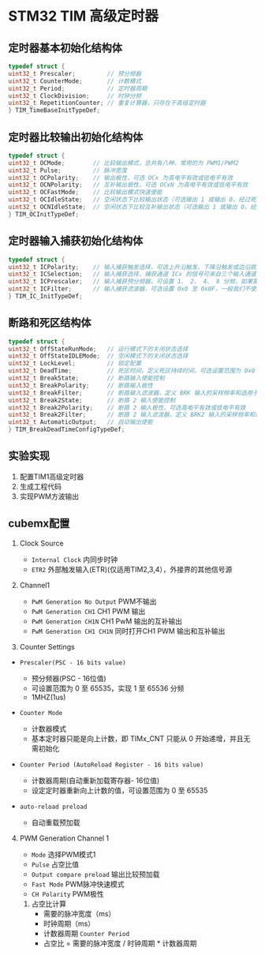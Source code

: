 # STM32 TIM 高级定时器

## 定时器基本初始化结构体
```c
typedef struct {
uint32_t Prescaler;         // 预分频器
uint32_t CounterMode;       // 计数模式
uint32_t Period;            // 定时器周期
uint32_t ClockDivision;     // 时钟分频
uint32_t RepetitionCounter; // 重复计算器，只存在于高级定时器
} TIM_TimeBaseInitTypeDef;
```

## 定时器比较输出初始化结构体
```c
typedef struct {
uint32_t OCMode;        // 比较输出模式，总共有八种，常用的为 PWM1/PWM2
uint32_t Pulse;         // 脉冲宽度
uint32_t OCPolarity;    // 输出极性，可选 OCx 为高电平有效或低电平有效
uint32_t OCNPolarity;   // 互补输出极性，可选 OCxN 为高电平有效或低电平有效
uint32_t OCFastMode;    // 比较输出模式快速使能
uint32_t OCIdleState;   // 空闲状态下比较输出状态（可选输出 1 或输出 0，经过死区时间后定时器通道输出高电平或低电平）
uint32_t OCNIdleState;  // 空闲状态下比较互补输出状态（可选输出 1 或输出 0，经过死区时间后定时器通道输出高电平或低电平，设定的值必须与OCIdleState相反）
} TIM_OCInitTypeDef;
```

## 定时器输入捕获初始化结构体
```c
typedef struct {
uint32_t ICPolarity;    // 输入捕获触发选择，可选上升沿触发、下降沿触发或边沿跳变触发
uint32_t ICSelection;   // 输入捕获选择，捕获通道 ICx 的信号可来自三个输入通道，分别为TIM_ICSELECTION_DIRECTTI、 TIM_ICSELECTION_INDIRECTTI 或 TIM_ICSELECTION_TRC
uint32_t ICPrescaler;   // 输入捕获预分频器，可设置 1、 2、 4、 8 分频，如果需要捕获输入信号的每个有效边沿，则设置 1 分频即可
uint32_t ICFilter;      // 输入捕获滤波器，可选设置 0x0 至 0x0F，一般我们不使用滤波器，即设置为 0
} TIM_IC_InitTypeDef;
```

## 断路和死区结构体
```c
typedef struct {
uint32_t OffStateRunMode;   // 运行模式下的关闭状态选择
uint32_t OffStateIDLEMode;  // 空闲模式下的关闭状态选择
uint32_t LockLevel;         // 锁定配置
uint32_t DeadTime;          // 死区时间，定义死区持续时间，可选设置范围为 0x0 至 0xFF
uint32_t BreakState;        // 断路输入使能控制
uint32_t BreakPolarity;     // 断路输入极性
uint32_t BreakFilter;       // 断路输入滤波器，定义 BRK 输入的采样频率和适用于 BRK 的数字滤波器带宽
uint32_t Break2State;       // 断路 2 输入使能控制
uint32_t Break2Polarity;    // 断路 2 输入极性，可选高电平有效或低电平有效
uint32_t Break2Filter;      // 断路 2 输入滤波器，定义 BRK2 输入的采样频率和适用于 BRK2 的数字滤波器带宽
uint32_t AutomaticOutput;   // 自动输出使能
} TIM_BreakDeadTimeConfigTypeDef;
```


## 实验实现

1. 配置TIM1高级定时器
2. 生成工程代码
3. 实现PWM方波输出


## cubemx配置

1. Clock Source
   - `Internal Clock`   内同步时钟
   - `ETR2`             外部触发输入(ETR)(仅适用TIM2,3,4），外接界的其他信号源

2. Channel1
   - `PwM Generation No Output`    PWM不输出
   - `PwM Generation CH1`          CH1 PWM 输出
   - `PwM Generation CH1N`         CH1 PwM 输出的互补输出
   - `PwM Generation CH1 CH1N`     同时打开CH1 PWM 输出和互补输出

3. Counter Settings
  - `Prescaler(PSC - 16 bits value)`
    - 预分频器(PSC - 16位值)
    - 可设置范围为 0 至 65535，实现 1 至 65536 分频
    - 1MHZ(1us)

   - `Counter Mode`
     - 计数器模式
     - 基本定时器只能是向上计数，即 TIMx_CNT 只能从 0 开始递增，并且无需初始化

   - `Counter Period (AutoReload Register - 16 bits value)`
     - 计数器周期(自动重新加载寄存器- 16位值)
     - 设定定时器重新向上计数的值，可设置范围为 0 至 65535

   - `auto-reload preload`
     - 自动重载预加载

4. PWM Generation Channel 1
   - `Mode`                     选择PWM模式1
   - `Pulse`                    占空比值
   - `Output compare preload`   输出比较预加载
   - `Fast Mode`                PWM脉冲快速模式
   - `CH Polarity`              PWM极性

   1. 占空比计算
      - 需要的脉冲宽度（ms）
      - 时钟周期（ms）
      - 计数器周期 `Counter Period`
      - 占空比 = 需要的脉冲宽度 / 时钟周期 * 计数器周期